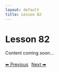 ```yaml
---
layout: default
title: Lesson 82
---
```


# Lesson 82

Content coming soon...

<div style="margin-top: 20px;">
<a href="/docs/intermediate/Lessons/lesson_81.html" style="margin-right: 10px;">⬅ Previous</a><a href="/docs/intermediate/Lessons/lesson_83.html">Next ➡</a>
</div>
